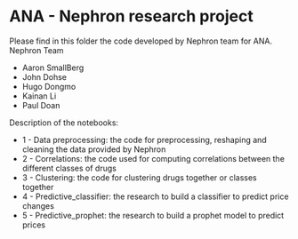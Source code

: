 # ANA - Nephron research project

Please find in this folder the code developed by Nephron team for ANA.
Nephron Team
- Aaron SmallBerg
- John Dohse 
- Hugo Dongmo
- Kainan Li
- Paul Doan

Description of the notebooks:
- 1 - Data preprocessing: the code for preprocessing, reshaping and cleaning the data provided by Nephron
- 2 - Correlations: the code used for computing correlations between the different classes of drugs
- 3 - Clustering: the code for clustering drugs together or classes together
- 4 - Predictive_classifier: the research to build a classifier to predict price changes
- 5 - Predictive_prophet: the research to build a prophet model to predict prices
